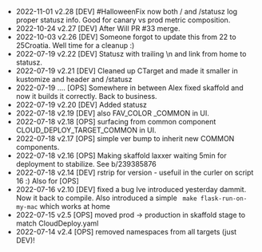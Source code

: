 * 2022-11-01 v2.28 [DEV] #HalloweenFix now both / and /statusz log proper statusz info. Good for canary vs prod
                    metric composition.
* 2022-10-24 v2.27 [DEV] After Will PR #33 merge.
* 2022-10-03 v2.26 [DEV] Someone forgot to update this from 22 to 25Croatia. Well time for a cleanup :)
* 2022-07-19 v2.22 [DEV] Statusz with trailing \n and link from home to statusz.
* 2022-07-19 v2.21 [DEV] Cleaned up CTarget and made it smaller in kustomize and header and /statusz
* 2022-07-19 ....  [OPS] Somewhere in between Alex fixed skaffold and now it builds it correctly. Back to business.
* 2022-07-19 v2.20 [DEV] Added statusz
* 2022-07-18 v2.19 [DEV] also FAV_COLOR _COMMON in UI.
* 2022-07-18 v2.18 [OPS] surfacing from common component CLOUD_DEPLOY_TARGET_COMMON in UI.
* 2022-07-18 v2.17 [OPS] simple ver bump to inherit new COMMON components.
* 2022-07-18 v2.16 [OPS] Making skaffold laxxer waiting 5min for deployment to stabilize. See b/239385876
* 2022-07-18 v2.14 [DEV] rstrip for version - usefuil in the curler on script 16 :) Also for [OPS]
* 2022-07-16 v2.10 [DEV] fixed a bug Ive introduced yesterday dammit. Now it back to compile. Also introduced a simple
                         ` make flask-run-on-my-mac` which works at home
* 2022-07-15 v2.5 [OPS] moved prod -> production in skaffold stage to match CloudDeploy.yaml
* 2022-07-14 v2.4 [OPS] removed namespaces from all targets (just DEV)!
